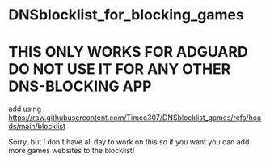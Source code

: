 # DNSblocklist_for_blocking_games

# THIS ONLY WORKS FOR ADGUARD DO NOT USE IT FOR ANY OTHER DNS-BLOCKING APP
add using https://raw.githubusercontent.com/Timco307/DNSblocklist_games/refs/heads/main/blocklist

Sorry, but I don't have all day to work on this so if you want you can add more games websites to the blocklist!

